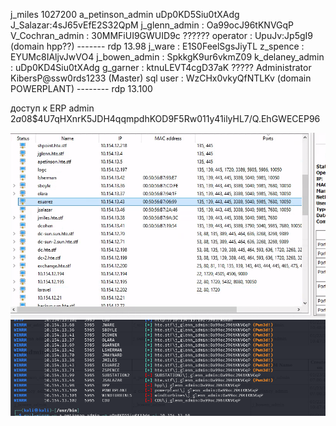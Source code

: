 j_miles 1027200
a_petinson_admin uDp0KD5Siu0tXAdg
J_Salazar:4sJ65vEfE2S32QpM
 j_glenn_admin : Oa99ocJ96tKNVGqP
V_Cochran_admin : 30MMFiUI9GWUID9c  ??????
operator : UpuJv:Jp5gI9 (domain hpp??) ------- rdp 13.98
 j_ware : E1S0FeelSgsJiyTL
  z_spence : EYUMc8IAljvJwVO4
j_bowen_admin : SpkkgK9ur6vkmZ09
 k_delaney_admin : uDp0KD4Siu0tXAdg
g_garner : ktnuLEVT4cgD37aK  ?????
Administrator KibersP@ssw0rds1233  (Master) sql
user : WzCHx0vkyQfNTLKv (domain POWERPLANT) -------- rdp 13.100



доступ к ERP
admin $2a$08$4U7qHXnrK5JDH4qqmpdhKOD9F5Rw011y41ilyHL7/Q.EhGWECEP96

![](../../attachment/Pasted%20image%2020241125154638.png) 
![](../../attachment/Pasted%20image%2020241125164029.png)